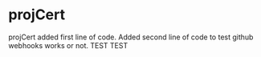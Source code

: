 # projCert
projCert
added first line of code.
Added second line of code to test github webhooks works or not.
TEST TEST

